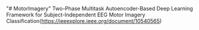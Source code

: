 "# MotorImagery" 
Two-Phase Multitask Autoencoder-Based Deep Learning Framework for Subject-Independent EEG Motor Imagery Classification(https://ieeexplore.ieee.org/document/10540565)
